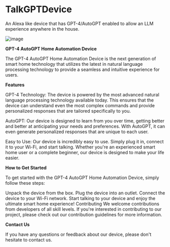 # TalkGPTDevice
An Alexa like device that has GPT-4/AutoGPT enabled to allow an LLM experience anywhere in the house. 

![image](https://user-images.githubusercontent.com/131728265/234161848-8a2158f2-4e44-4060-ab3b-d0a69e075bb7.png)


**GPT-4 AutoGPT Home Automation Device**


The GPT-4 AutoGPT Home Automation Device is the next generation of smart home technology that utilizes the latest in natural language processing technology to provide a seamless and intuitive experience for users.

**Features**


GPT-4 Technology: The device is powered by the most advanced natural language processing technology available today. This ensures that the device can understand even the most complex commands and provide personalized responses that are tailored specifically to you.

AutoGPT: Our device is designed to learn from you over time, getting better and better at anticipating your needs and preferences. With AutoGPT, it can even generate personalized responses that are unique to each user.

Easy to Use: Our device is incredibly easy to use. Simply plug it in, connect it to your Wi-Fi, and start talking. Whether you're an experienced smart home user or a complete beginner, our device is designed to make your life easier.

**How to Get Started**


To get started with the GPT-4 AutoGPT Home Automation Device, simply follow these steps:

Unpack the device from the box.
Plug the device into an outlet.
Connect the device to your Wi-Fi network.
Start talking to your device and enjoy the ultimate smart home experience!
Contributing
We welcome contributions from developers of all skill levels. If you're interested in contributing to our project, please check out our contribution guidelines for more information.

**Contact Us**


If you have any questions or feedback about our device, please don't hesitate to contact us.
